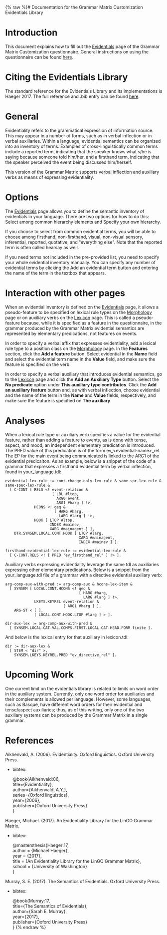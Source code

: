 {% raw %}# Documentation for the Grammar Matrix Customization Evidentials Library

# Introduction

This document explains how to fill out the
[Evidentials](http://www.delph-in.net/matrix/customize/matrix.cgi?subpage=evidentials)
page of the Grammar Matrix Customization questionnaire. General
instructions on using the questionnaire can be found
[here](/MatrixDocTop#General_instructions_on_how_to_use_the_questionnaire).

# Citing the Evidentials Library

The standard reference for the Evidentials Library and its
implementations is Haeger 2017. The full reference and .bib entry can be
found [here](/MatrixDoc/Evidentials#References).

# General

Evidentiality refers to the grammatical expression of information
source. This may appear in a number of forms, such as in verbal
inflection or in verbal auxiliaries. Within a language, evidential
semantics can be organized into an inventory of terms. Examples of
cross-linguistically common terms include a reported term, indicating
that the speaker knows what s/he is saying because someone told him/her,
and a firsthand term, indicating that the speaker perceived the event
being discussed him/herself.

This version of the Grammar Matrix supports verbal inflection and
auxiliary verbs as means of expressing evidentiality.

# Options

The
[Evidentials](http://www.delph-in.net/matrix/customize/matrix.cgi?subpage=evidentials)
page allows you to define the semantic inventory of evidentials in your
language. There are two options for how to do this: Select among common
hierarchy elements and Specify your own hierarchy.

If you choose to select from common evidential terms, you will be able
to choose among firsthand, non-firsthand, visual, non-visual sensory,
inferential, reported, quotative, and "everything else". Note that the
reported term is often called hearsay as well.

If you need terms not included in the pre-provided list, you need to
specify your whole evidential inventory manually. You can specify any
number of evidential terms by clicking the Add an evidential term button
and entering the name of the term in the textbox that appears.

# Interaction with other pages

When an evidential inventory is defined on the
[Evidentials](http://www.delph-in.net/matrix/customize/matrix.cgi?subpage=evidentials)
page, it allows a pseudo-feature to be specified on lexical rule types
on the
[Morphology](http://www.delph-in.net/matrix/customize/matrix.cgi?subpage=morphology)
page or on auxiliary verbs on the
[Lexicon](http://www.delph-in.net/matrix/customize/matrix.cgi?subpage=lexicon)
page. This is called a pseudo-feature because, while it is specified as
a feature in the questionnaire, in the grammar produced by the Grammar
Matrix evidential semantics are represented by elementary predications,
not features on events.

In order to specify a verbal affix that expresses evidentiality, add a
lexical rule type to a position class on the
[Morphology](http://www.delph-in.net/matrix/customize/matrix.cgi?subpage=morphology)
page. In the **Features** section, click the **Add a feature** button.
Select evidential in the **Name** field and select the evidential term
name in the **Value** field, and make sure the feature is specified on
the verb.

In order to specify a verbal auxiliary that introduces evidential
semantics, go to the
[Lexicon](http://www.delph-in.net/matrix/customize/matrix.cgi?subpage=lexicon)
page and click the **Add an Auxiliary Type** button. Select the **No
predicate** option under **This auxiliary type contributes**. Click the
**Add an auxiliary feature** button and, as with verbal inflection,
choose evidential and the name of the term in the **Name** and **Value**
fields, respectively, and make sure the feature is specified on **The
auxiliary**.

# Analyses

When a lexical rule type or auxiliary verb specifies a value for the
evidential feature, rather than adding a feature to events, as is done
with tense, aspect, and mood, an independent elementary predication is
introduced. The PRED value of this predication is of the form
ev\_&lt;evidential-name&gt;\_rel. The EP for the main event being
communicated is linked to the ARG1 of the evidential predicaiton. As an
example, below is a snippet of the code of a grammar that expresses a
firsthand evidential term by verbal inflection, found in
your\_language.tdl:

    evidential-lex-rule := cont-change-only-lex-rule & same-spr-lex-rule & same-spec-lex-rule &
      [ C-CONT [ RELS <! event-relation &
                         [ LBL #ltop,
                           ARG0 event,
                           ARG1 #harg ] !>,
                 HCONS <! qeq &
                          [ HARG #harg,
                            LARG #larg ] !>,
                 HOOK [ LTOP #ltop,
                        INDEX #mainev,
                        XARG #mainagent ] ],
        DTR.SYNSEM.LOCAL.CONT.HOOK [ LTOP #larg,
                                     XARG #mainagent,
                                     INDEX #mainev ] ].
    
    firsthand-evidential-lex-rule := evidential-lex-rule &
      [ C-CONT.RELS <! [ PRED "ev_firsthand_rel" ] !> ].

Auxiliary verbs expressing evidentiality leverage the same tdl as
auxiliaries expressing other elementary predications. Below is a snippet
from the your\_language.tdl file of a grammar with a directive
evidential auxiliary verb:

    arg-comp-aux-with-pred := arg-comp-aux & hcons-lex-item &
      [ SYNSEM [ LOCAL.CONT.HCONS <! qeq &
                                     [ HARG #harg,
                                       LARG #larg ] !>,
                 LKEYS.KEYREL event-relation &
                              [ ARG1 #harg ] ],
        ARG-ST < [ ],
                 [ LOCAL.CONT.HOOK.LTOP #larg ] > ].
    
    dir-aux-lex := arg-comp-aux-with-pred &
      [ SYNSEM.LOCAL.CAT.VAL.COMPS.FIRST.LOCAL.CAT.HEAD.FORM finite ].

And below is the lexical entry for that auxiliary in lexicon.tdl:

    dir := dir-aux-lex &
      [ STEM < "dir" >,
        SYNSEM.LKEYS.KEYREL.PRED "ev_directive_rel" ].

# Upcoming Work

One current limit on the evidentials library is related to limits on
word order in the auxiliary system. Currently, only one word order for
auxiliaries and their complements is allowed per language. However, some
languages, such as Basque, have different word orders for their
evidential and tense/aspect auxiliaries; thus, as of this writing, only
one of the two auxiliary systems can be produced by the Grammar Matrix
in a single grammar.

# References

Aikhenvald, A. (2006). Evidentiality. Oxford linguistics. Oxford
University Press.

- bibtex:
  
  @book{Aikhenvald:06,\
title={Evidentiality},\
author={Aikhenvald, A.Y.},\
series={Oxford linguistics},\
year={2006},\
publisher={Oxford University Press}\
}

Haeger, Michael. (2017). An Evidentiality Library for the LinGO Grammar
Matrix.

- bibtex:
  
  @mastersthesis{Haeger:17,\
author = {Michael Haeger},\
year = {2017},\
title = {An Evidentiality Library for the LinGO Grammar Matrix},\
school = {University of Washington}\
}

Murray, S. E. (2017). The Semantics of Evidentials. Oxford University
Press.

- bibtex:
  
  @book{Murray:17,\
title={The Semantics of Evidentials},\
author={Sarah E. Murray},\
year={2017},\
publisher={Oxford University Press}\
}
<update date omitted for speed>{% endraw %}